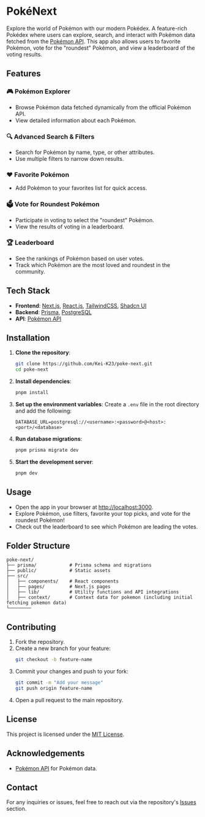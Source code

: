 # PokéNext

Explore the world of Pokémon with our modern Pokédex. A feature-rich Pokédex where users can explore, search, and interact with Pokémon data fetched from the [Pokémon API](https://pokeapi.co/). This app also allows users to favorite Pokémon, vote for the "roundest" Pokémon, and view a leaderboard of the voting results.

## Features

### 🎮 Pokémon Explorer

- Browse Pokémon data fetched dynamically from the official Pokémon API.
- View detailed information about each Pokémon.

### 🔍 Advanced Search & Filters

- Search for Pokémon by name, type, or other attributes.
- Use multiple filters to narrow down results.

### ❤️ Favorite Pokémon

- Add Pokémon to your favorites list for quick access.

### 🗳️ Vote for Roundest Pokémon

- Participate in voting to select the "roundest" Pokémon.
- View the results of voting in a leaderboard.

### 🏆 Leaderboard

- See the rankings of Pokémon based on user votes.
- Track which Pokémon are the most loved and roundest in the community.

## Tech Stack

- **Frontend**: [Next.js](https://nextjs.org/), [React.js](https://reactjs.org/), [TailwindCSS](https://tailwindcss.com/), [Shadcn UI](https://ui.shadcn.dev/)
- **Backend**: [Prisma](https://www.prisma.io/), [PostgreSQL](https://www.postgresql.org/)
- **API**: [Pokémon API](https://pokeapi.co/api/v2)

## Installation

1. **Clone the repository**:

   ```bash
   git clone https://github.com/Kei-K23/poke-next.git
   cd poke-next
   ```

2. **Install dependencies**:

   ```bash
   pnpm install
   ```

3. **Set up the environment variables**:
   Create a `.env` file in the root directory and add the following:

   ```env
   DATABASE_URL=postgresql://<username>:<password>@<host>:<port>/<database>
   ```

4. **Run database migrations**:

   ```bash
   pnpm prisma migrate dev
   ```

5. **Start the development server**:
   ```bash
   pnpm dev
   ```

## Usage

- Open the app in your browser at [http://localhost:3000](http://localhost:3000).
- Explore Pokémon, use filters, favorite your top picks, and vote for the roundest Pokémon!
- Check out the leaderboard to see which Pokémon are leading the votes.

## Folder Structure

```plaintext
poke-next/
├── prisma/            # Prisma schema and migrations
├── public/            # Static assets
├── src/
│   ├── components/    # React components
│   ├── pages/         # Next.js pages
│   ├── lib/           # Utility functions and API integrations
│   ├── context/       # Context data for pokemon (including initial fetching pokemon data)
└────────
```

## Contributing

1. Fork the repository.
2. Create a new branch for your feature:
   ```bash
   git checkout -b feature-name
   ```
3. Commit your changes and push to your fork:
   ```bash
   git commit -m "Add your message"
   git push origin feature-name
   ```
4. Open a pull request to the main repository.

## License

This project is licensed under the [MIT License](LICENSE).

## Acknowledgements

- [Pokémon API](https://pokeapi.co/api/v2) for Pokémon data.

## Contact

For any inquiries or issues, feel free to reach out via the repository's [Issues](https://github.com/Kei-K23/poke-next.git/issues) section.
